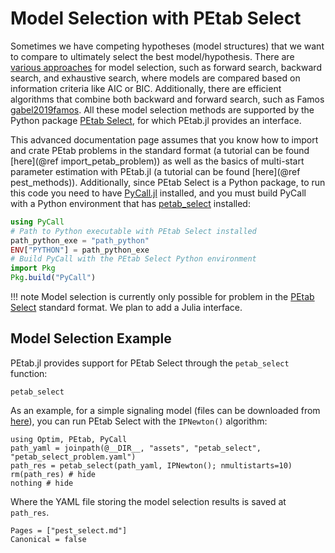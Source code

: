 # Model Selection with PEtab Select

Sometimes we have competing hypotheses (model structures) that we want to compare to ultimately select the best model/hypothesis. There are [various approaches](https://en.wikipedia.org/wiki/Stepwise_regression) for model selection, such as forward search, backward search, and exhaustive search, where models are compared based on information criteria like AIC or BIC. Additionally, there are efficient algorithms that combine both backward and forward search, such as Famos [gabel2019famos](@cite). All these model selection methods are supported by the Python package [PEtab Select](https://github.com/PEtab-dev/petab_select), for which PEtab.jl provides an interface.

This advanced documentation page assumes that you know how to import and crate PEtab problems in the standard format (a tutorial can be found [here](@ref import_petab_problem)) as well as the basics of multi-start parameter estimation with PEtab.jl (a tutorial can be found [here](@ref pest_methods)). Additionally, since PEtab Select is a Python package, to run this code you need to have [PyCall.jl](https://github.com/JuliaPy/PyCall.jl) installed, and you must build PyCall with a Python environment that has [petab_select](https://github.com/PEtab-dev/petab_select) installed:

```julia
using PyCall
# Path to Python executable with PEtab Select installed
path_python_exe = "path_python"
ENV["PYTHON"] = path_python_exe
# Build PyCall with the PEtab Select Python environment
import Pkg
Pkg.build("PyCall")
```

!!! note
    Model selection is currently only possible for problem in the [PEtab Select](https://github.com/PEtab-dev/petab_select) standard format. We plan to add a Julia interface.

## Model Selection Example

PEtab.jl provides support for PEtab Select through the `petab_select` function:

```@docs; canonical=false
petab_select
```

As an example, for a simple signaling model (files can be downloaded from [here](https://github.com/sebapersson/PEtab.jl/tree/main/docs/src/assets/petab_select)), you can run PEtab Select with the `IPNewton()` algorithm:

```@example 1
using Optim, PEtab, PyCall
path_yaml = joinpath(@__DIR__, "assets", "petab_select", "petab_select_problem.yaml")
path_res = petab_select(path_yaml, IPNewton(); nmultistarts=10)
rm(path_res) # hide
nothing # hide
```

Where the YAML file storing the model selection results is saved at `path_res`.

```@bibliography
Pages = ["pest_select.md"]
Canonical = false
```
